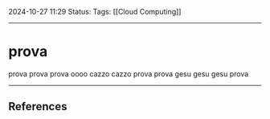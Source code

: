 2024-10-27 11:29
Status: 
Tags: [[Cloud Computing]]
___
# prova

prova
prova
prova
oooo cazzo cazzo
prova
prova
gesu gesu gesu
prova


___
## References
